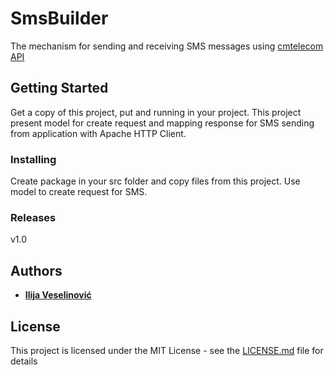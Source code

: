 # SmsBuilder
The mechanism for sending and receiving SMS messages using [cmtelecom API](https://docs.cmtelecom.com/bulk-sms/v1.0#/smpp)

## Getting Started
Get a copy of this project, put and running in your project. This project present model for create request and mapping response for SMS sending from application with Apache HTTP Client.


### Installing
Create package in your src folder and copy files from this project. Use model to create request for SMS.

### Releases
v1.0

## Authors
* [**Ilija Veselinović**](https://github.com/ilijav)

## License

This project is licensed under the MIT License - see the [LICENSE.md](LICENSE.md) file for details

